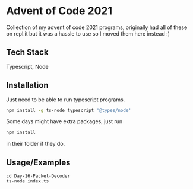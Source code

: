 
# Advent of Code 2021

Collection of my advent of code 2021 programs, originally had all of these on repl.it but it was a hassle to use so I moved them here instead :)


## Tech Stack

Typescript, Node


## Installation

Just need to be able to run typescript programs.

```bash
npm install -g ts-node typescript '@types/node'
```

Some days might have extra packages, just run
```bash
npm install
```
in their folder if they do.
    
## Usage/Examples

```shell
cd Day-16-Packet-Decoder
ts-node index.ts
```

